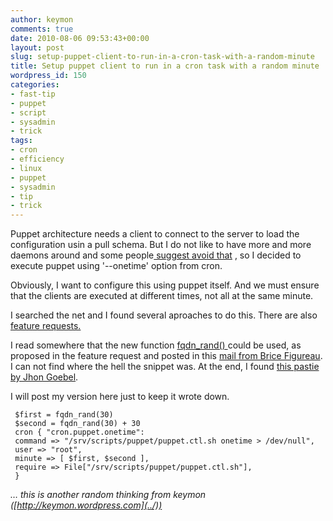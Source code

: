 ```yaml
---
author: keymon
comments: true
date: 2010-08-06 09:53:43+00:00
layout: post
slug: setup-puppet-client-to-run-in-a-cron-task-with-a-random-minute
title: Setup puppet client to run in a cron task with a random minute
wordpress_id: 150
categories:
- fast-tip
- puppet
- script
- sysadmin
- trick
tags:
- cron
- efficiency
- linux
- puppet
- sysadmin
- tip
- trick
---
```


Puppet architecture needs a client to connect to the server to load the configuration usin a pull schema. But I do not like to have more and more daemons around and some people[ suggest avoid that](http://www.martynov.org/2009/04/running-puppet-on-big-scale.html) , so I decided to execute puppet using '--onetime' option from cron.

Obviously, I want to configure this using puppet itself. And we must ensure that the clients are executed at different times, not all at the same minute.

I searched the net and I found several aproaches to do this. There are also [feature requests.](http://projects.puppetlabs.com/issues/311)

I read somewhere that the new function [fqdn_rand() ](http://docs.puppetlabs.com/references/stable/function.html#fqdn-rand)could be used, as proposed in the feature request and posted in this [mail from Brice Figureau](http://groups.google.es/group/puppet-users/msg/2bdb4ebf21b43b32). I can not find where the hell the snippet was. At the end, I found [this pastie by Jhon Goebel](http://pastie.org/680201).

I will post my version here just to keep it wrote down.

    
     $first = fqdn_rand(30)
     $second = fqdn_rand(30) + 30
     cron { "cron.puppet.onetime":
     command => "/srv/scripts/puppet/puppet.ctl.sh onetime > /dev/null",
     user => "root",
     minute => [ $first, $second ],
     require => File["/srv/scripts/puppet/puppet.ctl.sh"],
     }
    


_… this is another random thinking from keymon ([http://keymon.wordpress.com](../))_

